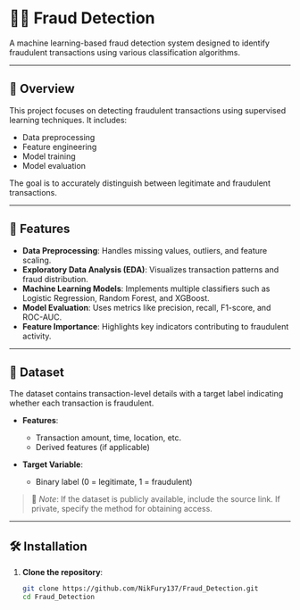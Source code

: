 # 🕵️‍♂️ Fraud Detection

A machine learning-based fraud detection system designed to identify fraudulent transactions using various classification algorithms.

---

## 📌 Overview

This project focuses on detecting fraudulent transactions using supervised learning techniques. It includes:

- Data preprocessing  
- Feature engineering  
- Model training  
- Model evaluation  

The goal is to accurately distinguish between legitimate and fraudulent transactions.

---

## 🚀 Features

- **Data Preprocessing**: Handles missing values, outliers, and feature scaling.  
- **Exploratory Data Analysis (EDA)**: Visualizes transaction patterns and fraud distribution.  
- **Machine Learning Models**: Implements multiple classifiers such as Logistic Regression, Random Forest, and XGBoost.  
- **Model Evaluation**: Uses metrics like precision, recall, F1-score, and ROC-AUC.  
- **Feature Importance**: Highlights key indicators contributing to fraudulent activity.

---

## 📂 Dataset

The dataset contains transaction-level details with a target label indicating whether each transaction is fraudulent.

- **Features**:  
  - Transaction amount, time, location, etc.  
  - Derived features (if applicable)

- **Target Variable**:  
  - Binary label (0 = legitimate, 1 = fraudulent)

> 📌 *Note*: If the dataset is publicly available, include the source link. If private, specify the method for obtaining access.

---

## 🛠️ Installation

1. **Clone the repository**:
   ```bash
   git clone https://github.com/NikFury137/Fraud_Detection.git
   cd Fraud_Detection

